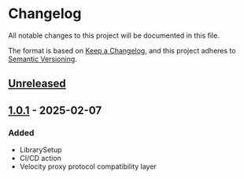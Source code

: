 # Changelog

All notable changes to this project will be documented in this file.

The format is based on [Keep a Changelog](https://keepachangelog.com/en/1.1.0/),
and this project adheres to [Semantic Versioning](https://semver.org/spec/v2.0.0.html).

## [Unreleased](https://github.com/Gabwasnt/NeoVelocity/compare/dev...HEAD)

## [1.0.1](https://github.com/Gabwasnt/NeoVelocity/compare/dev...v1.0.1) - 2025-02-07

### Added

+ LibrarySetup
+ CI/CD action
+ Velocity proxy protocol compatibility layer
